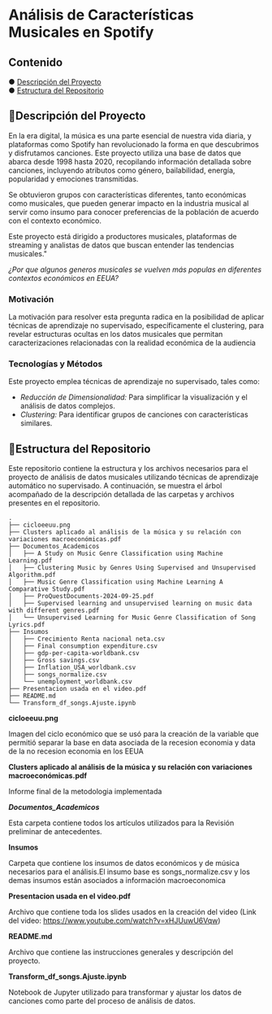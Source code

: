 # Análisis de Características Musicales en Spotify

## Contenido

●  [Descripción del Proyecto](#descripcion_proyecto)<br/>
●  [Estructura del Repositorio](#estructura_del_repo)<br/>

## 📌Descripción del Proyecto <a name="descripcion_proyecto"></a>

En la era digital, la música es una parte esencial de nuestra vida diaria, y plataformas como Spotify han revolucionado la forma en que descubrimos y disfrutamos canciones. Este proyecto utiliza una base de datos que abarca desde 1998 hasta 2020, recopilando información detallada sobre canciones, incluyendo atributos como género, bailabilidad, energía, popularidad y emociones transmitidas.

Se obtuvieron grupos con características diferentes, tanto económicas como musicales, que pueden generar impacto en la industria musical al servir como insumo para conocer preferencias de la población de acuerdo con el contexto económico.

Este proyecto está dirigido a productores musicales, plataformas de streaming y analistas de datos que buscan entender las tendencias musicales."


*¿Por que algunos generos musicales se vuelven más populas en diferentes contextos económicos en EEUA?*
 

### Motivación

La motivación para resolver esta pregunta radica en la posibilidad de aplicar técnicas de aprendizaje no supervisado, específicamente el clustering, para revelar estructuras ocultas en los datos musicales que permitan caracterizaciones relacionadas con la realidad económica de la audiencia
 

### Tecnologías y Métodos

Este proyecto emplea técnicas de aprendizaje no supervisado, tales como:

- *Reducción de Dimensionalidad:* Para simplificar la visualización y el análisis de datos complejos.
- *Clustering:* Para identificar grupos de canciones con características similares.
    

## 📌Estructura del Repositorio <a name="estructura_del_repo"></a>

Este repositorio contiene la estructura y los archivos necesarios para el proyecto de análisis de datos musicales utilizando técnicas de aprendizaje automático no supervisado. A continuación, se muestra el árbol acompañado de la descripción detallada de las carpetas y archivos presentes en el repositorio.
     
    .
    ├── cicloeeuu.png
    ├── Clusters aplicado al análisis de la música y su relación con variaciones macroeconómicas.pdf
    ├── Documentos_Academicos
    │   ├── A Study on Music Genre Classification using Machine Learning.pdf
    │   ├── Clustering Music by Genres Using Supervised and Unsupervised Algorithm.pdf
    │   ├── Music Genre Classification using Machine Learning A Comparative Study.pdf
    │   ├── ProQuestDocuments-2024-09-25.pdf
    │   ├── Supervised learning and unsupervised learning on music data with different genres.pdf
    │   └── Unsupervised Learning for Music Genre Classification of Song Lyrics.pdf
    ├── Insumos
    │   ├── Crecimiento Renta nacional neta.csv
    │   ├── Final consumption expenditure.csv
    │   ├── gdp-per-capita-worldbank.csv
    │   ├── Gross savings.csv
    │   ├── Inflation_USA_worldbank.csv
    │   ├── songs_normalize.csv
    │   └── unemployment_worldbank.csv
    ├── Presentacion usada en el video.pdf
    ├── README.md
    └── Transform_df_songs.Ajuste.ipynb

**cicloeeuu.png**

Imagen del ciclo económico que se usó para la creación de la variable que permitió separar la base en data asociada de la recesion economia y data de la no recesion economia en los EEUA


**Clusters aplicado al análisis de la música y su relación con variaciones macroeconómicas.pdf**

Informe final de la metodologia implementada


**_Documentos_Academicos_**

Esta carpeta contiene todos los artículos utilizados para la Revisión preliminar de antecedentes.


**Insumos**

Carpeta que contiene los insumos de datos económicos y de música necesarios para el análisis.El insumo base es songs_normalize.csv y los demas insumos están asociados a información macroeconomica

**Presentacion usada en el video.pdf**

Archivo que contiene toda los slides usados en la creación del video (Link del video: https://www.youtube.com/watch?v=xHJUuwU6Vqw)

**README.md**

Archivo que contiene las instrucciones generales y descripción del proyecto.


**Transform_df_songs.Ajuste.ipynb**

Notebook de Jupyter utilizado para transformar y ajustar los datos de canciones como parte del proceso de análisis de datos.